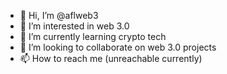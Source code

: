 - 👋 Hi, I’m @aflweb3
- 👀 I’m interested in web 3.0
- 🌱 I’m currently learning crypto tech
- 💞️ I’m looking to collaborate on web 3.0 projects
- 📫 How to reach me (unreachable currently)
  


